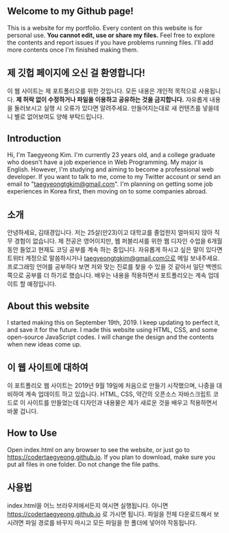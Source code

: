 ## Welcome to my Github page!

This is a website for my portfolio. Every content on this website is for personal use. **You cannot edit, use or share my files.** Feel free to explore the contents and report issues if you have problems running files. I'll add more contents once I'm finished making them.

## 제 깃헙 페이지에 오신 걸 환영합니다!

이 웹 사이트는 제 포트폴리오를 위한 것입니다. 모든 내용은 개인적 목적으로 사용됩니다. **제 허락 없이 수정하거나 파일을 이용하고 공유하는 것을 금지합니다.** 자유롭게 내용을 둘러보시고 실행 시 오류가 있다면 알려주세요. 만들어지는대로 새 컨텐츠를 넣을테니 별로 없어보여도 양해 부탁드립니다.

## Introduction
Hi, I'm Taegyeong Kim. I'm currently 23 years old, and a college graduate who doesn't have a job experience in Web Programming. My major is English. However, I'm studying and aiming to become a professional web developer. If you want to talk to me, come to my Twitter account or send an email to "taegyeongtgkim@gmail.com". I'm planning on getting some job experiences in Korea first, then moving on to some companies abroad.

## 소개
안녕하세요, 김태경입니다. 저는 25살(만23)이고 대학교를 졸업한지 얼마되지 않아 직무 경험이 없습니다. 제 전공은 영어이지만, 웹 퍼블리셔를 위한 웹 디자인 수업을 6개월동안 들었고 현재도 코딩 공부를 계속 하는 중입니다. 자유롭게 하시고 싶은 말이 있다면 트위터 계정으로 말씀하시거나 taegyeongtgkim@gmail.com으로 메일 보내주세요. 프로그래밍 언어를 공부하다 보면 저와 맞는 진로를 찾을 수 있을 것 같아서 일단 백엔드 쪽으로 공부를 더 하기로 했습니다. 배우는 내용을 적용하면서 포트폴리오는 계속 업데이트 할 예정입니다.

## About this website
I started making this on September 19th, 2019. I keep updating to perfect it, and save it for the future. I made this website using HTML, CSS, and some open-source JavaScript codes. I will change the design and the contents when new ideas come up.

## 이 웹 사이트에 대하여
이 포트폴리오 웹 사이트는 2019년 9월 19일에 처음으로 만들기 시작했으며, 나중을 대비하여 계속 업데이트 하고 있습니다. HTML, CSS, 약간의 오픈소스 자바스크립트 코드로 이 사이트를 만들었는데 디자인과 내용물은 제가 새로운 것을 배우고 적용하면서 바꿀 겁니다.

## How to Use
Open index.html on any browser to see the website, or just go to https://codertaegyeong.github.io. If you plan to download, make sure you put all files in one folder. Do not change the file paths.

## 사용법
index.html을 어느 브라우저에서든지 여시면 실행됩니다. 아니면 https://codertaegyeong.github.io 로 가시면 됩니다. 파일을 전체 다운로드해서 보시려면 파일 경로를 바꾸지 마시고 모든 파일을 한 폴더에 넣어야 작동됩니다.
